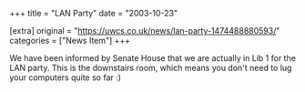 +++
title = "LAN Party"
date = "2003-10-23"

[extra]
original = "https://uwcs.co.uk/news/lan-party-1474488880593/"    
categories = ["News Item"]
+++

We have been informed by Senate House that we are actually in Lib 1 for the LAN party. This is the downstairs room, which means you don't need to lug your computers quite so far :)

